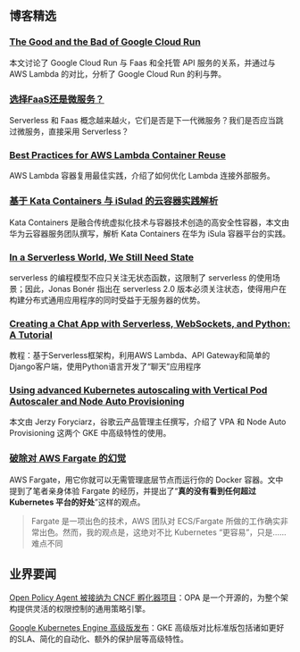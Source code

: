 ## **博客精选**

### [The Good and the Bad of Google Cloud Run](https://read.acloud.guru/the-good-and-the-bad-of-google-cloud-run-34455e673ef5)

本文讨论了 Google Cloud Run 与 Faas 和全托管 API 服务的关系，并通过与 AWS Lambda 的对比，分析了 Google Cloud Run 的利与弊。

### [选择FaaS还是微服务？](http://www.servicemesher.com/blog/faas-vs-microservices/)

Serverless 和 Faas 概念越来越火，它们是否是下一代微服务？我们是否应当跳过微服务，直接采用 Serverless？

### [Best Practices for AWS Lambda Container Reuse](https://medium.com/capital-one-tech/best-practices-for-aws-lambda-container-reuse-6ec45c74b67e)

AWS Lambda 容器复用最佳实践，介绍了如何优化 Lambda 连接外部服务。

### [基于 Kata Containers 与 iSulad 的云容器实践解析](https://www.infoq.cn/article/wcSmEKasstv*AdEPZE61)

Kata Containers 是融合传统虚拟化技术与容器技术创造的高安全性容器，本文由华为云容器服务团队撰写，解析 Kata Containers 在华为 iSula 容器平台的实践。

### [In a Serverless World, We Still Need State](https://www.infoq.com/news/2019/04/serverless-needs-state)

serverless 的编程模型不应只关注无状态函数，这限制了 serverless 的使用场景；因此，Jonas Bonér 指出在 serverless 2.0 版本必须关注状态，使得用户在构建分布式通用应用程序的同时受益于无服务器的优势。

### [Creating a Chat App with Serverless, WebSockets, and Python: A Tutorial](https://levelup.gitconnected.com/creating-a-chat-app-with-serverless-websockets-and-python-a-tutorial-54cbc432e4f)

教程：基于Serverless框架构，利用AWS Lambda、API Gateway和简单的Django客户端，使用Python语言开发了“聊天”应用程序

### [Using advanced Kubernetes autoscaling with Vertical Pod Autoscaler and Node Auto Provisioning](https://cloud.google.com/blog/products/containers-kubernetes/using-advanced-kubernetes-autoscaling-with-vertical-pod-autoscaler-and-node-auto-provisioning)

本文由 Jerzy Foryciarz，谷歌云产品管理主任撰写，介绍了 VPA 和 Node Auto Provisioning 这两个 GKE 中高级特性的使用。

### [破除对 AWS Fargate 的幻觉](https://linux.cn/article-10740-1.html)

AWS Fargate，用它你就可以无需管理底层节点而运行你的 Docker 容器。文中提到了笔者亲身体验 Fargate 的经历，并提出了“**真的没有看到任何超过 Kubernetes 平台的好处**”这样的观点。

> Fargate 是一项出色的技术，AWS 团队对 ECS/Fargate 所做的工作确实非常出色。然而，我的观点是，这绝对不比 Kubernetes “更容易”，只是……难点不同

## 业界要闻

[Open Policy Agent 被接纳为 CNCF 孵化器项目](https://www.infoq.com/news/2019/04/open-policy-agent-cncf)：OPA 是一个开源的，为整个架构提供灵活的权限控制的通用策略引擎。

[Google Kubernetes Engine 高级版发布](https://cloud.google.com/blog/products/containers-kubernetes/introducing-gke-advanced-enhanced-reliability-simplicity-and-scale-for-enterprise-workloads)：GKE 高级版对比标准版包括诸如更好的SLA、简化的自动化、额外的保护层等高级特性。